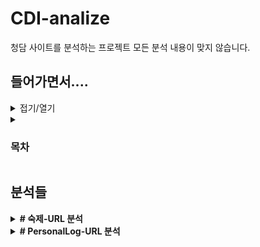 # CDI-analize
청담 사이트를 분석하는 프로젝트
모든 분석 내용이 맞지 않습니다.

## 들어가면서....
<details>
  <summary>접기/열기</summary>
  청담 관계자분들 지금 만해도 찾은 보안 취약점이 여러개입니다.
  제발 해결해주세요..
</details>

<details>
  <summary><h3>목차</h3></summary>
  
  <b>[숙제-URL 분석](#숙제-URL)</b><br>
  [PersonalLog-URL 분석](#PersonalLog-URL)
  <b></b>
  
</details>

## 분석들
 
<details>
  <summary><b># 숙제-URL 분석</b></summary>

  <https://learning.chungdahm.com/cdi/iLearning> 에 접속 후 로그인
  ![learning chungdahm com_cdi_iLearning](https://user-images.githubusercontent.com/73765768/188362396-8659bf9b-4208-4dbd-928f-090246ac5ce9.png)
  1. 여기에서 현재 숙제 버튼 클릭
  2. 창 열린걸 확인후 창 닫기
  3. 방문기록 들어가기 (윈도우OS: Ctrl + h, 맥OS: Cmd + y)
  <img width="957" alt="스크린샷 2022-09-05 13 49 17" src="https://user-images.githubusercontent.com/73765768/188362638-a92c2cc1-4aeb-4c81-adae-ae3c3e9076a2.png"><br>
  4. 위 그림에서 3번째 페이지 우클릭후 링크 복사
  5. https://il.chungdahm.com/?std_id=1234567&sem_id=123&top_cors_id=1234&cid=1234&g_seq=123456과 같은 형식으로 복사가 될 것이다.

  #### 위 링크의 분석내용
  <b>
  위 링크에서 [std_id=뒤의 부분은 학생(자신)의 id], [sem_id=뒤의 부분은 현재 학기의 id], [top_cors_id=뒤의 부분은 현재 확인 불가], [cid=뒤의 부분은 chapter id 즉 현재 챕터의 고유 id], [g_seq=뒤의 부분은 현재 숙제의 고유 id]</b>
</details>

<details>
  <summary><b># PersonalLog-URL 분석</b></summary>
  
  예로는 <https://learning.chungdahm.com/cdi/personalLog/1635080> 에서 personalLog 뒤의 숫자는 학생의 id이다.

</details>
